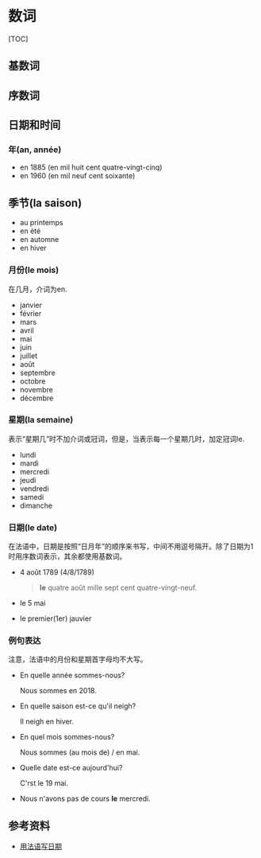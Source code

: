 # 数词

[TOC]

## 基数词

## 序数词

## 日期和时间

### 年(an, année)

- en 1885 (en mil huit cent quatre-vingt-cinq)
- en 1960 (en mil neuf cent soixante)

## 季节(la saison)

- au printemps
- en été
- en automne
- en hiver

### 月份(le mois)

在几月，介词为en.

- janvier
- février
- mars
- avril
- mai
- juin
- juillet
- août
- septembre
- octobre
- novembre
- décembre

### 星期(la semaine)

表示“星期几”时不加介词或冠词，但是，当表示每一个星期几时，加定冠词le.

- lundi
- mardi
- mercredi
- jeudi
- vendredi
- samedi
- dimanche

### 日期(le date)

​	在法语中，日期是按照“日月年”的顺序来书写，中间不用逗号隔开。除了日期为1时用序数词表示，其余都使用基数词。

 - 4 août 1789 (4/8/1789)

   > **le** quatre août mille sept cent quatre-vingt-neuf.

- le 5 mai

- le premier(1er)  jauvier

### 例句表达

注意，法语中的月份和星期首字母均不大写。

- En quelle année sommes-nous?

  Nous sommes en 2018.

- En quelle saison est-ce qu'il neigh?

  Il neigh en hiver.

- En quel mois sommes-nous?

  Nous sommes (au mois de) / en mai.

- Quelle date est-ce aujourd'hui?

  C'rst le 19 mai.

- Nous n'avons pas de cours **le** mercredi.

## 参考资料

- [用法语写日期](https://zh.wikihow.com/%E7%94%A8%E6%B3%95%E8%AF%AD%E5%86%99%E6%97%A5%E6%9C%9F)